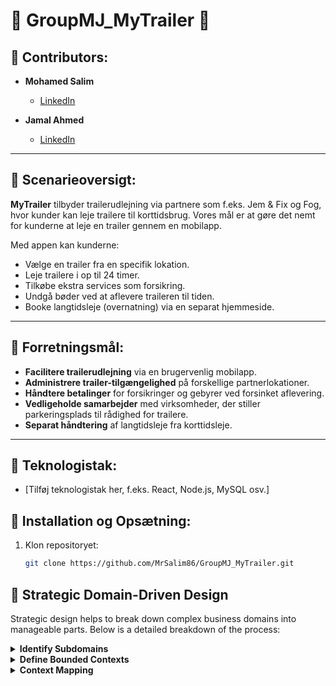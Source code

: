 # 🌟 GroupMJ_MyTrailer 🌟

## 👥 Contributors:
- **Mohamed Salim**
  - [LinkedIn](https://www.linkedin.com/in/mohamed-salim/)
  
- **Jamal Ahmed**
  - [LinkedIn](https://www.linkedin.com/in/jamal-ahmed/)

---

## 📜 Scenarieoversigt:
**MyTrailer** tilbyder trailerudlejning via partnere som f.eks. Jem & Fix og Fog, hvor kunder kan leje trailere til korttidsbrug. Vores mål er at gøre det nemt for kunderne at leje en trailer gennem en mobilapp.

Med appen kan kunderne:
- Vælge en trailer fra en specifik lokation.
- Leje trailere i op til 24 timer.
- Tilkøbe ekstra services som forsikring.
- Undgå bøder ved at aflevere traileren til tiden.
- Booke langtidsleje (overnatning) via en separat hjemmeside.

---

## 🎯 Forretningsmål:
- **Facilitere trailerudlejning** via en brugervenlig mobilapp.
- **Administrere trailer-tilgængelighed** på forskellige partnerlokationer.
- **Håndtere betalinger** for forsikringer og gebyrer ved forsinket aflevering.
- **Vedligeholde samarbejder** med virksomheder, der stiller parkeringsplads til rådighed for trailere.
- **Separat håndtering** af langtidsleje fra korttidsleje.

---

## 📱 Teknologistak:
- [Tilføj teknologistak her, f.eks. React, Node.js, MySQL osv.]

## 🚀 Installation og Opsætning:
1. Klon repositoryet:
   ```bash
   git clone https://github.com/MrSalim86/GroupMJ_MyTrailer.git


## 🔎 Strategic Domain-Driven Design

Strategic design helps to break down complex business domains into manageable parts. Below is a detailed breakdown of the process:

<details>
  <summary><strong>Identify Subdomains</strong></summary>
  
  In this step, we break down the overall domain into subdomains, which represent different areas of business responsibility.

  **Subdomains:**

  - **Rental Management (Core Domain):**
    - Manages the entire trailer rental process: from booking, pickup, return, and handling late fees.
    - This is the most critical part of the system since it directly supports the business value.
  
  - **Billing and Payment (Supporting Subdomain):**
    - Responsible for calculating rental fees (e.g., for late returns) and processing payments.
    - Handles optional insurance fees as well.
  
  - **Insurance Management (Supporting Subdomain):**
    - Manages the optional insurance product that customers can add to their rental.
  
  - **Location Management (Supporting Subdomain):**
    - Tracks which trailers are available at which locations and ensures the inventory is spread across partner locations.
  
  - **Partnership Management (Supporting Subdomain):**
    - Manages agreements with partners (like Jem og Fix) who provide space for the trailers and handles billing for advertising.
  
  - **Customer Management (Supporting Subdomain):**
    - Handles customer registration, authentication, and profile management, including rental history and payment preferences.
  
  - **Authentication (Generic Subdomain):**
    - Manages user authentication and authorization. While necessary, this is generic and not specific to the trailer rental business.
  
  - **Long-Term Rental (Generic Subdomain):**
    - Manages long-term or overnight trailer rentals, which are typically handled via the website rather than the app.
</details>

<details>
  <summary><strong>Define Bounded Contexts</strong></summary>
  
  Each subdomain is implemented as a **Bounded Context**, which defines clear boundaries around where specific business rules and models apply.

  **Bounded Contexts:**

  - **Rental Context (Core Domain):**
    - Handles trailer bookings, pickups, returns, and late fees. Governs rules like maximum rental periods, trailer availability, and the rental lifecycle.
  
  - **Billing Context:**
    - Manages the calculation of fees for rentals, insurance, and late returns. Integrates with external payment systems to process payments.
  
  - **Insurance Context:**
    - Manages insurance options for trailer rentals, including purchasing, pricing, and occasional claims processing.
  
  - **Location Context:**
    - Tracks trailer availability at different partner locations and ensures they are ready for customer pickup.
  
  - **Partnership Context:**
    - Manages partner agreements with companies like Jem og Fix for trailer placement and advertising. Handles payments and agreements between MyTrailer and partners.
  
  - **Customer Context:**
    - Manages customer registration, authentication, and profile details, linking rental history and payment preferences to customer accounts.
  
  - **Authentication Context:**
    - Handles user login, registration, and access control. Although necessary, it is a generic function.
  
  - **Long-Term Rental Context:**
    - Manages long-term trailer rentals, often handled through the website and separate from short-term rentals.
</details>

<details>
  <summary><strong>Context Mapping</strong></summary>
  
  In this step, we identify the relationships between the different **Bounded Contexts** to understand how data flows and dependencies are managed.

  **Context Mapping:**

  - **Rental Context ↔ Billing Context (Customer-Supplier):**
    - Upstream (Rental Context): Provides booking and rental information to the Billing Context.
    - Downstream (Billing Context): Uses the rental data to calculate fees and process payments.
  
  - **Rental Context ↔ Location Context (Customer-Supplier):**
    - Upstream (Location Context): Provides information about available trailers at specific locations.
    - Downstream (Rental Context): Uses location data to allow customers to book available trailers.
  
  - **Rental Context ↔ Insurance Context (Partnership):**
    - Partnership: The Rental Context allows the Insurance Context to manage insurance options during rental bookings.
  
  - **Billing Context ↔ External Payment System (Anticorruption Layer):**
    - The external payment system processes payments. An Anticorruption Layer (ACL) is used to shield the Billing Context from changes in the payment provider.
  
  - **Partnership Context ↔ Partner Systems (Conformist):**
    - The Partnership Context integrates with partner company systems (like Jem og Fix) to manage trailer placement and advertising agreements.
  
  - **Customer Context ↔ Rental Context:**
    - The Customer Context provides customer information (profile, payment preferences) to the Rental Context during bookings.
  
  - **Authentication Context ↔ All Other Contexts:**
    - The Authentication Context secures access to the system and integrates with other contexts to authorize user actions.
</details>
